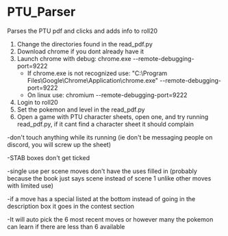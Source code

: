 # PTU_Parser
Parses the PTU pdf and clicks and adds info to roll20

1. Change the directories found in the read_pdf.py
2. Download chrome if you dont already have it
4. Launch chrome with debug: chrome.exe --remote-debugging-port=9222
   - If chrome.exe is not recognized use: "C:\Program Files\Google\Chrome\Application\chrome.exe" --remote-debugging-port=9222
   - On linux use: chromium --remote-debugging-port=9222 
6. Login to roll20
7. Set the pokemon and level in the read_pdf.py
8. Open a game with PTU character sheets, open one, and try running read_pdf.py, if it cant find a character sheet it should complain

-don't touch anything while its running (ie don't be messaging people on discord, you will screw up the sheet)

-STAB boxes don't get ticked

-single use per scene moves don't have the uses filled in (probably because the book just says scene instead of scene 1 unlike other moves with limited use)

-if a move has a special listed at the bottom instead of going in the description box it goes in the contest section

-It will auto pick the 6 most recent moves or however many the pokemon can learn if there are less than 6 available

